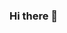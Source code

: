 ### Hi there 👋

<!--
**BhanuArya30/BhanuArya30** is a ✨ _special_ ✨ repository because its `README.md` (this file) appears on your GitHub profile.

Here are some ideas to get you started:

- 🔭 I’m currently working on applying Large Language Models to augment human decision making.
- 🌱 I’m passionate about solving problems. 
- 👯 I’m looking to collaborate on NLP based problems on low resource languages.
- 🤔 I’m looking for help with challenges with LLM
- 📫 How to reach me: Please drop me message on Linkedin - https://www.linkedin.com/in/aryabhanu/
- 😄 Pronouns: He/ Him
- ⚡ Fun fact: I enjoy hiking, playing table tennis and learning new things
-->
